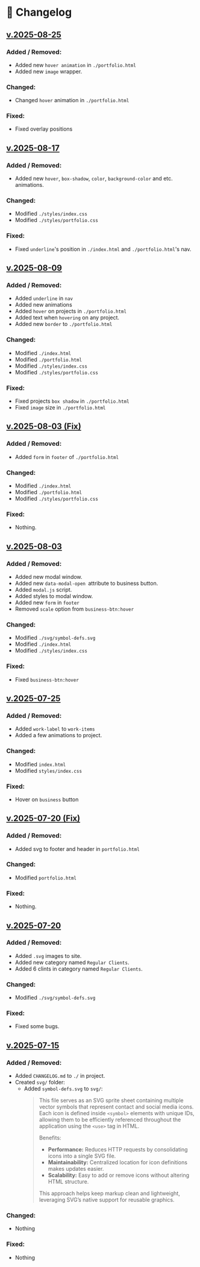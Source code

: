 # 📄 Changelog

## [v.2025-08-25](https://github.com/Matvej-Povroznyk/WebStudio-HomeWork)

### Added / Removed:

- Added new `hover animation` in `./portfolio.html`
- Added new `image` wrapper.

### Changed:

- Changed `hover` animation in `./portfolio.html`

### Fixed:

- Fixed overlay positions

## [v.2025-08-17](https://github.com/Matvej-Povroznyk/WebStudio-HomeWork)

### Added / Removed:

- Added new `hover`, `box-shadow`, `color`, `background-color` and etc. animations.

### Changed:

- Modified `./styles/index.css`
- Modified `./styles/portfolio.css`

### Fixed:

- Fixed `underline`'s position in `./index.html` and `./portfolio.html`'s nav.


## [v.2025-08-09](https://github.com/Matvej-Povroznyk/WebStudio-HomeWork)

### Added / Removed:

- Added `underline` in `nav`
- Added new animations
- Added `hover` on projects in `./portfolio.html`
- Added text when `hovering` on any project.
- Added new `border` to `./portfolio.html`

### Changed:

- Modified `./index.html`
- Modified `./portfolio.html`
- Modified `./styles/index.css`
- Modified `./styles/portfolio.css`

### Fixed:

- Fixed projects `box shadow` in `./portfolio.html`
- Fixed `image` size in `./portfolio.html`

## [v.2025-08-03 (Fix)](https://github.com/Matvej-Povroznyk/WebStudio-HomeWork)

### Added / Removed:

- Added `form` in `footer` of `./portfolio.html`

### Changed:

- Modified `./index.html`
- Modified `./portfolio.html`
- Modified `./styles/portfolio.css`

### Fixed:

- Nothing.

## [v.2025-08-03](https://github.com/Matvej-Povroznyk/WebStudio-HomeWork)

### Added / Removed:

- Added new modal window.
- Added new `data-modal-open `attribute to business button.
- Added `modal.js` script.
- Added styles to modal window.
- Added new `form` in `footer`
- Removed `scale` option from `business-btn:hover`

### Changed:

- Modified `./svg/symbol-defs.svg`
- Modified `./index.html`
- Modified `./styles/index.css`

### Fixed:

- Fixed `business-btn:hover`

## [v.2025-07-25](https://github.com/Matvej-Povroznyk/WebStudio-HomeWork)

### Added / Removed:

- Added `work-label` to `work-items`
- Added a few animations to project.

### Changed:

- Modified `index.html`
- Modified `styles/index.css`

### Fixed:

- Hover on `business` button

## [v.2025-07-20 (Fix)](https://github.com/Matvej-Povroznyk/WebStudio-HomeWork)

### Added / Removed:

- Added svg to footer and header in `portfolio.html`

### Changed:

- Modified `portfolio.html`

### Fixed:

- Nothing.

## [v.2025-07-20](https://github.com/Matvej-Povroznyk/WebStudio-HomeWork)

### Added / Removed:

- Added `.svg` images to site.
- Added new category named `Regular Clients`.
- Added 6 clints in category named `Regular Clients`.

### Changed:

- Modified `./svg/symbol-defs.svg`

### Fixed:

- Fixed some bugs.

## [v.2025-07-15](https://github.com/Matvej-Povroznyk/WebStudio-HomeWork)

### Added / Removed:

- Added `CHANGELOG.md` to `./` in project.
- Created `svg/` folder:
  - Added `symbol-defs.svg` to `svg/`:
    > This file serves as an SVG sprite sheet containing multiple vector symbols that represent contact and social media icons.  
    > Each icon is defined inside `<symbol>` elements with unique IDs, allowing them to be efficiently referenced throughout the application using the `<use>` tag in HTML.
    >
    > Benefits:
    >
    > - **Performance:** Reduces HTTP requests by consolidating icons into a single SVG file.
    > - **Maintainability:** Centralized location for icon definitions makes updates easier.
    > - **Scalability:** Easy to add or remove icons without altering HTML structure.
    >
    > This approach helps keep markup clean and lightweight, leveraging SVG’s native support for reusable graphics.

### Changed:

- Nothing

### Fixed:

- Nothing
